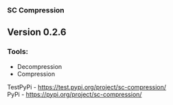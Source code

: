 ### SC Compression

Version 0.2.6
-

### Tools:
- Decompression
- Compression

TestPyPi - https://test.pypi.org/project/sc-compression/ <br>
PyPi - https://pypi.org/project/sc-compression/
